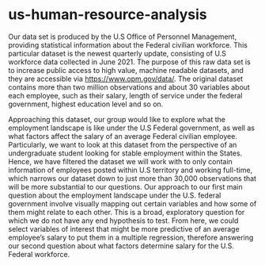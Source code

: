 # us-human-resource-analysis
Our data set is produced by the U.S Office of Personnel Management, providing statistical information about the Federal civilian workforce. 
This particular dataset is the newest quarterly update, consisting of U.S workforce data collected in June 2021. 
The purpose of this raw data set is to increase public access to high value, machine readable datasets, and they are accessible via https://www.opm.gov/data/. 
The original dataset contains more than two million observations and about 30 variables about each employee, such as their salary, length of service under the federal government, highest education level and so on.  

Approaching this dataset, our group would like to explore what the employment landscape is like under the U.S Federal government, as well as what factors affect the salary of an average Federal civilian employee. Particularly, we want to look at this dataset from the perspective of an undergraduate student looking for stable employment within the States. Hence, we have filtered the dataset we will work with to only contain information of employees posted within U.S territory and working full-time, which narrows our dataset down to just more than 30,000 observations that will be more substantial to our questions. Our approach to our first main question about the employment landscape under the U.S. federal government involve visually mapping out certain variables and how some of them might relate to each other. This is a broad, exploratory question for which we do not have any end hypothesis to test. From here, we could select variables of interest that might be more predictive of an average employee’s salary to put them in a multiple regression, therefore answering our second question about what factors determine salary for the U.S. Federal workforce. 
